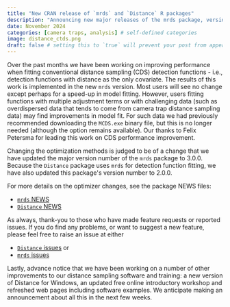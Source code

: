 ```yaml
---
title: "New CRAN release of `mrds` and `Distance` R packages"
description: "Announcing new major releases of the mrds package, version 3.0.0, and Distance package, version 2.0.0."
date: November 2024
categories: [camera traps, analysis] # self-defined categories
image: distance_ctds.png
draft: false # setting this to `true` will prevent your post from appearing on your listing page until you're ready!
---
```


Over the past months we have been working on improving performance when fitting conventional distance sampling (CDS) detection functions - i.e., detection functions with distance as the only covariate.  The results of this work is implemented in the new `mrds` version.  Most users will see no change except perhaps for a speed-up in model fitting.  However, users fitting functions with multiple adjustment terms or with challenging data (such as overdispersed data that tends to come from camera trap distance sampling data) may find improvements in model fit.  For such data we had previously recommended downloading the `MCDS.exe` binary file, but this is no longer needed (although the option remains available). Our thanks to Felix Petersma for leading this work on CDS performance improvement.

Changing the optimization methods is judged to be of a change that we have updated the major version number of the `mrds` package to 3.0.0.  Because the `Distance` package uses `mrds` for detection function fitting, we have also updated this package's version number to 2.0.0.

For more details on the optimizer changes, see the package NEWS files:
* [`mrds` NEWS](https://cran.r-project.org/web/packages/mrds/NEWS)
* [`Distance` NEWS](https://cran.r-project.org/web/packages/Distance/NEWS)

As always, thank-you to those who have made feature requests or reported issues. If you do find any problems, or want to suggest a new feature, please feel free to raise an issue at either
* [`Distance` issues](https://github.com/DistanceDevelopment/Distance/issues) or 
* [`mrds` issues](https://github.com/DistanceDevelopment/mrds/issues)

Lastly, advance notice that we have been working on a number of other improvements to our distance sampling software and training: a new version of Distance for Windows, an updated free online introductory workshop and refreshed web pages including software examples.  We anticipate making an announcement about all this in the next few weeks.

